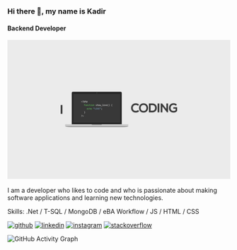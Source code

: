 ### Hi there 👋, my name is Kadir 
#### Backend Developer
![Backend Developer](https://github.com/TheOryZ/TheOryZ/blob/main/wallhaven-43jrd9.jpg)

I am a developer who likes to code and who is passionate about making software applications and learning new technologies.

Skills: .Net / T-SQL / MongoDB / eBA Workflow / JS / HTML / CSS



[<img src='https://cdn.jsdelivr.net/npm/simple-icons@3.0.1/icons/github.svg' alt='github' height='40'>](https://github.com/https://github.com/TheOryZ)  [<img src='https://cdn.jsdelivr.net/npm/simple-icons@3.0.1/icons/linkedin.svg' alt='linkedin' height='40'>](https://www.linkedin.com/in/https://www.linkedin.com/in/kadirrturann//)  [<img src='https://cdn.jsdelivr.net/npm/simple-icons@3.0.1/icons/instagram.svg' alt='instagram' height='40'>](https://www.instagram.com/https://www.instagram.com/kadirrturann//)  [<img src='https://cdn.jsdelivr.net/npm/simple-icons@3.0.1/icons/stackoverflow.svg' alt='stackoverflow' height='40'>](https://stackoverflow.com/users/https://stackoverflow.com/users/12898065/kadir-turan)  

![GitHub Activity Graph](https://activity-graph.herokuapp.com/graph?username=TheOryZ)  

